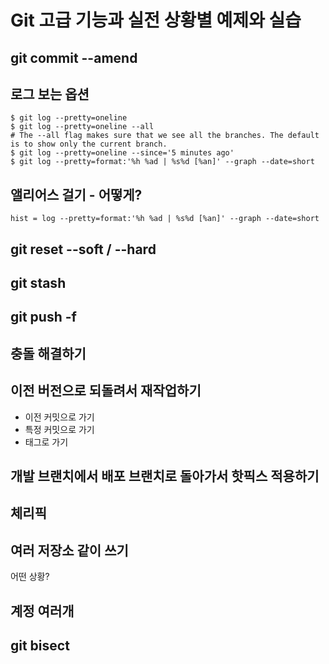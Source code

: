 # Git 고급 기능과 실전 상황별 예제와 실습

## git commit --amend

## 로그 보는 옵션

    $ git log --pretty=oneline
    $ git log --pretty=oneline --all
    # The --all flag makes sure that we see all the branches. The default is to show only the current branch.
    $ git log --pretty=oneline --since='5 minutes ago'
    $ git log --pretty=format:'%h %ad | %s%d [%an]' --graph --date=short

## 앨리어스 걸기 - 어떻게?

    hist = log --pretty=format:'%h %ad | %s%d [%an]' --graph --date=short

## git reset --soft / --hard

## git stash

## git push -f

## 충돌 해결하기

## 이전 버전으로 되돌려서 재작업하기

* 이전 커밋으로 가기
* 특정 커밋으로 가기
* 태그로 가기

## 개발 브랜치에서 배포 브랜치로 돌아가서 핫픽스 적용하기

## 체리픽

## 여러 저장소 같이 쓰기

어떤 상황?

## 계정 여러개

## git bisect
